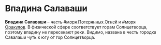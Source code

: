 # Впадина Салаваши

**Впадина Салаваши** – часть #[моря Потерянных Огней](locations/sea-of-lost-lights) и #[моря Оракулов](locations/sea-of-oracles). В физической сфере соответствует горам Солнцетворца, поэтому впадину не пересекают реки. Видимо, названа в честь городка Савалаши чуть к югу от гор Солнцетворца.
